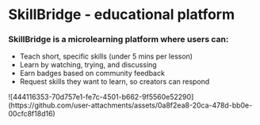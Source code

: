 <h1>SkillBridge - educational platform</h1>
<h3>SkillBridge is a microlearning platform where users can:</h3>
<ul>
  <li>Teach short, specific skills (under 5 mins per lesson)</li>
  <li>Learn by watching, trying, and discussing</li>
  <li>Earn badges based on community feedback</li>
  <li>Request skills they want to learn, so creators can respond</li>
</ul>
![444116353-70d757e1-fe7c-4501-b662-9f5560e52290](https://github.com/user-attachments/assets/0a8f2ea8-20ca-478d-bb0e-00cfc8f18d16)
